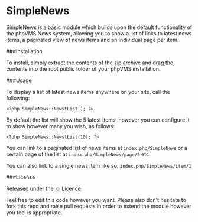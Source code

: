 SimpleNews
============

SimpleNews is a basic module which builds upon the default functionality of the phpVMS News system, allowing you to show a list of links to latest news items, a paginated view of news items and an individual page per item.

###Installation

To install, simply extract the contents of the zip archive and drag the contents into the root public folder of your phpVMS installation.

###Usage

To display a list of latest news items anywhere on your site, call the following:

```<?php SimpleNews::NewstList(); ?>```

By default the list will show the 5 latest items, however you can configure it to show however many you wish, as follows:

```<?php SimpleNews::NewstList(10); ?>```

You can link to a paginated list of news items at `index.php/SimpleNews` or a certain page of the list at `index.php/SimpleNews/page/2` etc.

You can also link to a single news item like so: `index.php/SimpleNews/item/1`

###License

Released under the [&#9786; Licence](http://licence.visualidiot.com/)

Feel free to edit this code however you want. Please also don't hesitate to fork this repo and raise pull requests in order to extend the module however you feel is appropriate.